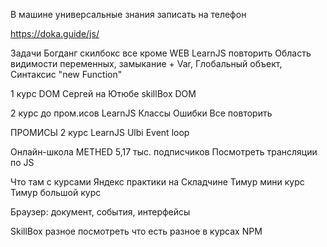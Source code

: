 В машине универсальные знания записать на телефон

https://doka.guide/js/

Задачи Богданг
скилбокс все кроме WEB
LearnJS повторить Область видимости переменных, замыкание + Var, Глобальный объект, Синтаксис "new Function"

1 курс DOM
Сергей на Ютюбе
skillBox DOM

2 курс до пром.исов
LearnJS Классы Ошибки
Все повторить

ПРОМИСЫ
2 курс
LearnJS
Ulbi Event loop

Онлайн-школа METHED
5,17 тыс. подписчиков
Посмотреть трансляции по JS

Что там с курсами Яндекс практики на Складчине
Тимур мини курс
Тимур большой курс

Браузер: документ, события, интерфейсы

SkillBox разное
посмотреть что есть разное в курсах
NPM
